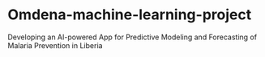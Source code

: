 # Omdena-machine-learning-project
Developing an AI-powered App for Predictive Modeling and Forecasting of Malaria Prevention in Liberia
